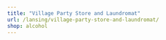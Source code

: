 ```yaml
---
title: "Village Party Store and Laundromat"
url: /lansing/village-party-store-and-laundromat/
shop: alcohol
---
```

